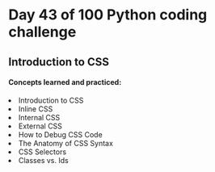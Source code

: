 <h1> Day 43 of 100 Python coding challenge </h1>
<h2>Introduction to CSS</h2>

<h4> Concepts learned and practiced: </h4>
<li>Introduction to CSS
<li>Inline CSS
<li> Internal CSS
<li>External CSS
<li> How to Debug CSS Code
<li>The Anatomy of CSS Syntax
<li> CSS Selectors
<li> Classes vs. Ids
